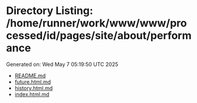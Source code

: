 # Directory Listing: /home/runner/work/www/www/processed/id/pages/site/about/performance
Generated on: Wed May  7 05:19:50 UTC 2025

- [README.md](README.md)
- [future.html.md](future.html.md)
- [history.html.md](history.html.md)
- [index.html.md](index.html.md)
